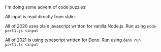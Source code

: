 I'm doing some advent of code puzzles!

All input is read directly from stdin.

All of 2020 uses plain javascript written for vanilla Node.js. Run using `node part1.js <input`

All of 2021 is using typescript written for Deno. Run using `deno run part1.ts <input`
